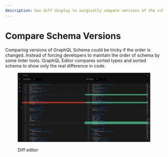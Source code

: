 ```yaml
---
description: Use diff display to surgically compare versions of the schema
---
```


# Compare Schema Versions

Comparing versions of GraphQL Schema could be tricky if the order is changed. Instead of forcing developers to maintain the order of schema by some linter tools. GraphQL Editor compares sorted types and sorted schema to show only the real difference in code.

<figure><img src="../../.gitbook/assets/image (7).png" alt=""><figcaption><p>Diff editor</p></figcaption></figure>

